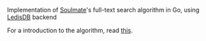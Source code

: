 Implementation of [Soulmate](https://github.com/seatgeek/soulmate)'s 
full-text search algorithm in Go, using [LedisDB](ledisdb.com) backend

For a introduction to the algorithm, read [this](http://patshaughnessy.net/2011/11/29/two-ways-of-using-redis-to-build-a-nosql-autocomplete-search-index).
